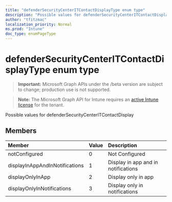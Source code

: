 ```yaml
---
title: "defenderSecurityCenterITContactDisplayType enum type"
description: "Possible values for defenderSecurityCenterITContactDisplay"
author: "tfitzmac"
localization_priority: Normal
ms.prod: "Intune"
doc_type: enumPageType
---
```


# defenderSecurityCenterITContactDisplayType enum type

> **Important:** Microsoft Graph APIs under the /beta version are subject to change; production use is not supported.

> **Note:** The Microsoft Graph API for Intune requires an [active Intune license](https://go.microsoft.com/fwlink/?linkid=839381) for the tenant.

Possible values for defenderSecurityCenterITContactDisplay

## Members
|Member|Value|Description|
|:---|:---|:---|
|notConfigured|0|Not Configured|
|displayInAppAndInNotifications|1|Display in app and in notifications|
|displayOnlyInApp|2|Display only in app|
|displayOnlyInNotifications|3|Display only in notifications|




